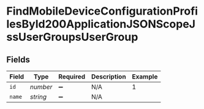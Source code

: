 # FindMobileDeviceConfigurationProfilesById200ApplicationJSONScopeJssUserGroupsUserGroup


## Fields

| Field              | Type               | Required           | Description        | Example            |
| ------------------ | ------------------ | ------------------ | ------------------ | ------------------ |
| `id`               | *number*           | :heavy_minus_sign: | N/A                | 1                  |
| `name`             | *string*           | :heavy_minus_sign: | N/A                |                    |
